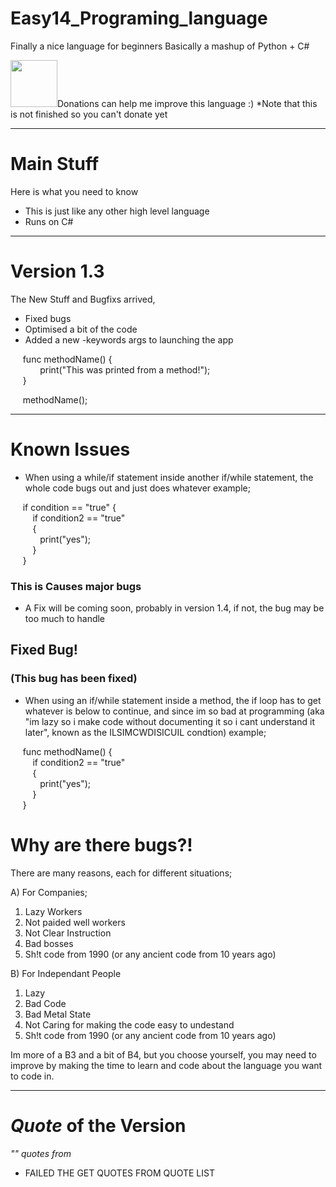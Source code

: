 # Easy14_Programing_language
Finally a nice language for beginners
Basically a mashup of Python + C#
<html>
	<head>
		<a><img width="75" href="" src="https://www.svgrepo.com/show/86407/donate.svg"></img>Donations can help me improve this language :) *Note that this is not finished so you can't donate yet</a>
	</head>
</html>

<hr>

# Main Stuff
Here is what you need to know

* This is just like any other high level language
* Runs on C#

<hr>

# Version 1.3

The New Stuff and Bugfixs arrived,

* Fixed bugs
* Optimised a bit of the code
* Added a new -keywords args to launching the app

&nbsp;&nbsp;&nbsp;&nbsp;&nbsp;func methodName() { <br>
&nbsp;&nbsp;&nbsp;&nbsp;&nbsp;&nbsp;&nbsp;&nbsp;&nbsp;&nbsp;&nbsp;&nbsp;print("This was printed from a method!"); <br>
&nbsp;&nbsp;&nbsp;&nbsp;&nbsp;}

&nbsp;&nbsp;&nbsp;&nbsp;&nbsp;methodName();

<hr>

# Known Issues

- When using a while/if statement inside another if/while statement, the whole code bugs out and just does whatever example;

&nbsp;&nbsp;&nbsp;&nbsp;&nbsp;if condition == "true" { <br>
&nbsp;&nbsp;&nbsp;&nbsp;&nbsp;&nbsp;&nbsp;&nbsp;&nbsp;if condition2 == "true" <br>
&nbsp;&nbsp;&nbsp;&nbsp;&nbsp;&nbsp;&nbsp;&nbsp;&nbsp;{ <br>
&nbsp;&nbsp;&nbsp;&nbsp;&nbsp;&nbsp;&nbsp;&nbsp;&nbsp;&nbsp;&nbsp;&nbsp;print("yes"); <br>
&nbsp;&nbsp;&nbsp;&nbsp;&nbsp;&nbsp;&nbsp;&nbsp;&nbsp;}<br>
&nbsp;&nbsp;&nbsp;&nbsp;&nbsp;}

### This is Causes major bugs

- A Fix will be coming soon, probably in version 1.4, if not, the bug may be too much to handle

## Fixed Bug!
### (This bug has been fixed)
- When using an if/while statement inside a method, the if loop has to get whatever is below to continue, and since im so bad at programming (aka "im lazy so i make code without documenting it so i cant understand it later", known as the ILSIMCWDISICUIL condtion) example;

&nbsp;&nbsp;&nbsp;&nbsp;&nbsp;func methodName() { <br>
&nbsp;&nbsp;&nbsp;&nbsp;&nbsp;&nbsp;&nbsp;&nbsp;&nbsp;if condition2 == "true" <br>
&nbsp;&nbsp;&nbsp;&nbsp;&nbsp;&nbsp;&nbsp;&nbsp;&nbsp;{ <br>
&nbsp;&nbsp;&nbsp;&nbsp;&nbsp;&nbsp;&nbsp;&nbsp;&nbsp;&nbsp;&nbsp;&nbsp;print("yes"); <br>
&nbsp;&nbsp;&nbsp;&nbsp;&nbsp;&nbsp;&nbsp;&nbsp;&nbsp;}<br>
&nbsp;&nbsp;&nbsp;&nbsp;&nbsp;}

# Why are there bugs?!
There are many reasons, each for different situations;

A) For Companies;
  1. Lazy Workers
  2. Not paided well workers
  3. Not Clear Instruction
  4. Bad bosses
  5. Sh!t code from 1990 (or any ancient code from 10 years ago)

B) For Independant People
  1. Lazy
  2. Bad Code
  3. Bad Metal State
  4. Not Caring for making the code easy to undestand
  5. Sh!t code  from 1990 (or any ancient code from 10 years ago)

Im more of a B3 and a bit of B4, but you choose yourself, you may need to improve by making the time to learn and code about the language you want to code in.

<hr>

# _Quote_ of the Version
_"<unknown>" quotes from <unknown>_
- FAILED THE GET QUOTES FROM QUOTE LIST